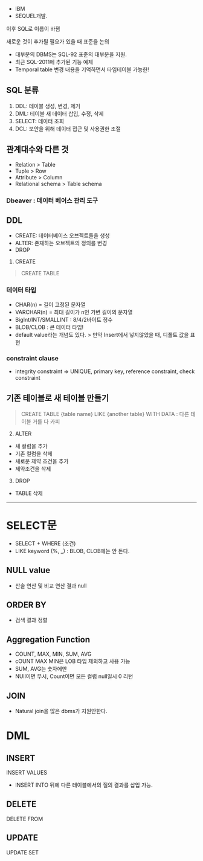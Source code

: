 - IBM 
- SEQUEL개발. 

이후 SQL로 이름이 바뀜

새로운 것이 추가될 필요가 있을 때 표준을 논의
- 대부분의 DBMS는 SQL-92 표준의 대부분을 지원.
- 최근 SQL-2011에 추가된 기능 예제
- Temporal table 변경 내용을 기억하면서 타임테이블 가능한! 

## SQL 분류
1. DDL: 테이블 생성, 변경, 제거
2. DML: 테이블 새 데이터 삽입, 수정, 삭제
3. SELECT: 데이터 조회
4. DCL: 보안을 위해 데이터 접근 및 사용권한 조절

## 관계대수와 다른 것
- Relation > Table
- Tuple > Row
- Attribute > Column
- Relational schema > Table schema

### Dbeaver : 데이터 베이스 관리 도구

## DDL
- CREATE: 데이터베이스 오브젝트들을 생성
- ALTER: 존재하는 오브젝트의 정의를 변경
- DROP

1. CREATE
> CREATE TABLE 

### 데이터 타입
- CHAR(n) = 길이 고정된 문자열
- VARCHAR(n) = 최대 길이가 n인 가변 길이의 문자열
- BigInt/INT/SMALLINT : 8/4/2바이트 정수
- BLOB/CLOB : 큰 데이터 타입! 
- default value라는 개념도 있다. > 만약 Insert에서 넣지않았을 때, 디폴트 값을 표현


### constraint clause
- integrity constraint => UNIQUE, primary key, reference constraint, check constraint

## 기존 테이블로 새 테이블 만들기
>CREATE TABLE {table name} LIKE {another table} WITH DATA : 다른 테이블 거를 다 카피


2. ALTER
- 새 컬럼을 추가
- 기존 컬럼을 삭제
- 새로운 제약 조건을 추가
- 제약조건을 삭제

3. DROP
- TABLE 삭제
---
# SELECT문
- SELECT + WHERE (조건)
- LIKE keyword (%, _) : BLOB, CLOB에는 안 돈다.

## NULL value
- 산술 연산 및 비교 연산 결과 null

## ORDER BY 
- 검색 결과 정렬

## Aggregation Function 
- COUNT, MAX, MIN, SUM, AVG
- cOUNT MAX MIN은 LOB 타입 제외하고 사용 가능
- SUM, AVG는 숫자에만
- NUll이면 무시, Count이면 모든 컬럼 null일시 0 리턴

## JOIN 
- Natural join을 많은 dbms가 지원안한다.

# DML
## INSERT
INSERT VALUES
- INSERT INTO 뒤에 다른 테이블에서의 질의 결과를 삽입 가능.

## DELETE
DELETE FROM 

## UPDATE
UPDATE SET 
